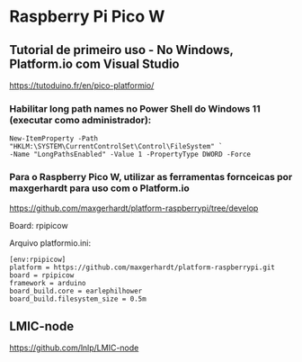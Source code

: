 # Raspberry Pi Pico W

## Tutorial de primeiro uso - No Windows, Platform.io com Visual Studio

https://tutoduino.fr/en/pico-platformio/

### Habilitar long path names no Power Shell do Windows 11 (executar como administrador):

```
New-ItemProperty -Path "HKLM:\SYSTEM\CurrentControlSet\Control\FileSystem" `
-Name "LongPathsEnabled" -Value 1 -PropertyType DWORD -Force
```

### Para o Raspberry Pico W, utilizar as ferramentas fornceicas por maxgerhardt para uso com o Platform.io

https://github.com/maxgerhardt/platform-raspberrypi/tree/develop

Board: rpipicow

Arquivo platformio.ini:

```
[env:rpipicow]
platform = https://github.com/maxgerhardt/platform-raspberrypi.git
board = rpipicow
framework = arduino
board_build.core = earlephilhower
board_build.filesystem_size = 0.5m
```

## LMIC-node

https://github.com/lnlp/LMIC-node

